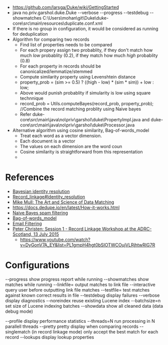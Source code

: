 * https://github.com/larsga/Duke/wiki/GettingStarted
* java no.priv.garshol.duke.Duke --verbose --progress --testdebug --showmatches  C:\Users\mohan\git\Duke\duke-core\src\main\resources\duplicate.conf.xml
* If there is no group in configuration, it would be considered as running for deduplication
* Algorithm for comparing two records
  * Find list of properties needs to be compared
  * For each propery assign two probablity, if they don't match how much *low* probablity (0.2), if they match how much *high* probablity (0.8)
  * For each property in records should be canonicalized/lemmatize/stemmed
  * Compute similarity property using Levenshtein distance 
  * property_prob = (sim >= 0.5) ?  ((high - low) * (sim * sim)) + low : low;
  * Above would punish probablity if simularity is low using square technnique
  * record_prob = Utils.computeBayes(record_prob, property_prob); //Combine the record matching problity using Naive bayes
  * Refer duke-core\src\main\java\no\priv\garshol\duke\PropertyImpl.java and duke-core\src\main\java\no\priv\garshol\duke\Processor.java
* Alternative algorithm using cosine similarity, Bag-of-words_model
  * Treat each word as a vector dimension.
  * Each document is a vector
  * The values on each dimension are the word coun
  * Cosine similarity is straightforward from this representation
  * 


# References
* [Bayesian identity resolution](http://www.garshol.priv.no/blog/217.html)
* [Record_linkage#Identity_resolution](https://en.wikipedia.org/wiki/Record_linkage#Identity_resolution)
* [Mike Mull: The Art and Science of Data Matching](https://www.youtube.com/watch?v=Y-nYEOgq3YE)
* https://docs.dedupe.io/en/latest/How-it-works.html
* [Naive Bayes spam filtering](https://en.wikipedia.org/wiki/Naive_Bayes_spam_filtering)
* [Bag-of-words_model](https://en.wikipedia.org/wiki/Bag-of-words_model)
* [Email Filtering](https://en.wikipedia.org/wiki/Email_filtering)
* [Peter Christen: Session 1 - Record Linkage Workshop at the ADRC-Scotland, 13 July 2015](https://www.youtube.com/watch?v=DyGonV7A_EY)
  * https://www.youtube.com/watch?v=DyGonV7A_EY&list=PL1gmpH4hgt0bSIOTWCOujVLRjhtwRIG7R 

# Configurations
  --progress            show progress report while running
  --showmatches         show matches while running
  --linkfile=<file>     output matches to link file
  --interactive         query user before outputting link file matches
  --testfile=<file>     test matches against known correct results in file
  --testdebug           display failures
  --verbose             display diagnostics
  --noreindex           reuse existing Lucene index
  --batchsize=n         set size of Lucene indexing batches
  --showdata            show all cleaned data (data debug mode)

  --profile             display performance statistics
  --threads=N           run processing in N parallell threads
  --pretty              pretty display when comparing records
  --singlematch         (in record linkage mode) only accept
                        the best match for each record
  --lookups             display lookup properties